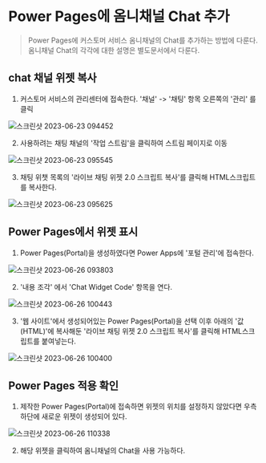 # Power Pages에 옴니채널 Chat 추가
> Power Pages에 커스토머 서비스 옴니채널의 Chat를 추가하는 방법에 다룬다. 옴니채널 Chat의 각각에 대한 설명은 별도문서에서 다룬다.

## chat 채널 위젯 복사

1.  커스토머 서비스의 관리센터에 접속한다. '채널' -> '채팅' 항목 오른쪽의 '관리' 를 클릭

![스크린샷 2023-06-23 094452](https://github.com/nanenchanga53/PowerPlatforms/assets/39551265/381d62a5-c6ad-4e04-9d1b-8186e01b43c1)

2. 사용하려는 채팅 채널의 '작업 스트림'을 클릭하여 스트림 페이지로 이동

![스크린샷 2023-06-23 095545](https://github.com/nanenchanga53/PowerPlatforms/assets/39551265/6de8c6e4-448f-4ce4-a961-1c22e1187648)

3. 채팅 위챗 목록의 '라이브 채팅 위젯 2.0 스크립트 복사'를 클릭해 HTML스크립트를 복사한다. 

![스크린샷 2023-06-23 095625](https://github.com/nanenchanga53/PowerPlatforms/assets/39551265/44bfde89-7ba3-4008-a232-7d4c74915fa4)


## Power Pages에서 위젯 표시
1. Power Pages(Portal)을 생성하였다면 Power Apps에 '포털 관리'에 접속한다.

![스크린샷 2023-06-26 093803](https://github.com/nanenchanga53/PowerPlatforms/assets/39551265/b70d9ebe-1d7f-4871-8c6f-1f8484ed387e)

2. '내용 조각' 에서 'Chat Widget Code' 항목을 연다.

![스크린샷 2023-06-26 100443](https://github.com/nanenchanga53/PowerPlatforms/assets/39551265/59e43c55-337a-4f24-8127-4316915f11c9)

3. '웹 사이트'에서 생성되어있는 Power Pages(Portal)을 선택 이후 아래의 '값(HTML)'에 복사해둔 '라이브 채팅 위젯 2.0 스크립트 복사'를 클릭해 HTML스크립트를 붙여넣는다.

![스크린샷 2023-06-26 100400](https://github.com/nanenchanga53/PowerPlatforms/assets/39551265/c18d2d13-f27a-4625-9d68-958bc9ac8ead)

## Power Pages 적용 확인

1. 제작한 Power Pages(Portal)에 접속하면 위젯의 위치를 설정하지 않았다면 우측하단에 새로운 위젯이 생성되어 있다.

![스크린샷 2023-06-26 110338](https://github.com/nanenchanga53/PowerPlatforms/assets/39551265/4cb6d94b-dfed-405e-bf28-9b036da07876)

2. 해당 위젯을 클릭하여 옴니채널의 Chat을 사용 가능하다.